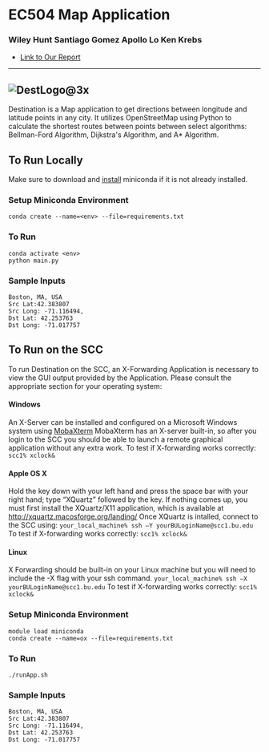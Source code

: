 # EC504 Map Application
### Wiley Hunt    Santiago Gomez    Apollo Lo    Ken Krebs

* [Link to Our Report](https://docs.google.com/document/d/1nbyvtMloAYKxHEIoC8Xq5ailhlhB-m4Sr7QJrhC_lKc/edit)
---

![DestLogo@3x](https://user-images.githubusercontent.com/56164075/115408217-b0fa8b80-a1be-11eb-8fc3-93b12b9b3388.png)
---
Destination is a Map application to get directions between longitude and latitude points in any city. It utilizes OpenStreetMap using Python to calculate the shortest routes between points between select algorithms: Bellman-Ford Algorithm, Dijkstra's Algorithm, and A* Algorithm. 


## To Run Locally
Make sure to download and [install](https://docs.conda.io/en/latest/miniconda.html) miniconda if it is not already installed. 

### Setup Miniconda Environment
`conda create --name=<env> --file=requirements.txt`

### To Run
```Linux
conda activate <env>
python main.py
```
### Sample Inputs
```
Boston, MA, USA
Src Lat:42.383807
Src Long: -71.116494, 
Dst Lat: 42.253763
Dst Long: -71.017757
```


## To Run on the SCC
To run Destination on the SCC, an X-Forwarding Application is necessary to view the GUI output provided by the Application. Please consult the appropriate section for your operating system:

#### Windows
An X-Server can be installed and configured on a Microsoft Windows system using [MobaXterm](https://mobaxterm.mobatek.net/)
MobaXterm has an X-server built-in, so after you login to the SCC you should be able to launch a remote graphical application without any extra work.
To test if X-forwarding works correctly:
```scc1% xclock&```

#### Apple OS X
Hold the <command> key down with your left hand and press the space bar with your right hand; type “XQuartz” followed by the key. If nothing comes up, you must first install the XQuartz/X11 application, which is available at http://xquartz.macosforge.org/landing/
Once XQuartz is intalled, connect to the SCC using:
```your_local_machine% ssh –Y yourBULoginName@scc1.bu.edu```
To test if X-forwarding works correctly:
```scc1% xclock&```
#### Linux

X Forwarding should be built-in on your Linux machine but you will need to include the -X flag with your ssh command.
```your_local_machine% ssh –X yourBULoginName@scc1.bu.edu```
To test if X-forwarding works correctly:
```scc1% xclock&```

### Setup Miniconda Environment
```Linux
module load miniconda
conda create --name=ox --file=requirements.txt
```

### To Run
```Linux
./runApp.sh
```

### Sample Inputs
```
Boston, MA, USA
Src Lat:42.383807
Src Long: -71.116494, 
Dst Lat: 42.253763
Dst Long: -71.017757
```

